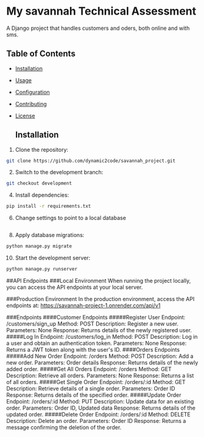 # My savannah Technical Assessment 

A Django project that handles customers and oders, both online and with sms.

## Table of Contents
- [Installation](#installation)
- [Usage](#usage)
- [Configuration](#configuration)
- [Contributing](#contributing)
- [License](#license)

  ## Installation
1. Clone the repository:
```bash
git clone https://github.com/dynamic2code/savannah_project.git
```
2. Switch to the development branch:
```bash
git checkout development
```
4. Install dependencies:
```bash
pip install -r requirements.txt
```
6. Change settings to point to a local database
```bash
```
8. Apply database migrations:
```bash
python manage.py migrate
```
10. Start the development server:
```bash
python manage.py runserver
```

   ##API Endpoints
###Local Environment
When running the project locally, you can access the API endpoints at your local server.

###Production Environment
In the production environment, access the API endpoints at: https://savannah-project-1.onrender.com/api/v1

###Endpoints
####Customer Endpoints
#####Register User
Endpoint: /customers/sign_up
Method: POST
Description: Register a new user.
Parameters: None
Response: Returns details of the newly registered user.
#####Log In
Endpoint: /customers/log_in
Method: POST
Description: Log in a user and obtain an authentication token.
Parameters: None
Response: Returns a JWT token along with the user's ID.
####Orders Endpoints
#####Add New Order
Endpoint: /orders
Method: POST
Description: Add a new order.
Parameters: Order details
Response: Returns details of the newly added order.
#####Get All Orders
Endpoint: /orders
Method: GET
Description: Retrieve all orders.
Parameters: None
Response: Returns a list of all orders.
#####Get Single Order
Endpoint: /orders/:id
Method: GET
Description: Retrieve details of a single order.
Parameters: Order ID
Response: Returns details of the specified order.
#####Update Order
Endpoint: /orders/:id
Method: PUT
Description: Update data for an existing order.
Parameters: Order ID, Updated data
Response: Returns details of the updated order.
#####Delete Order
Endpoint: /orders/:id
Method: DELETE
Description: Delete an order.
Parameters: Order ID
Response: Returns a message confirming the deletion of the order.
